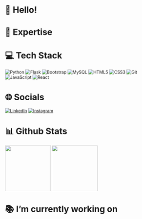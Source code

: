 # 👋 Hello!


# 🚀 Expertise


# 💻 Tech Stack
![Python](https://img.shields.io/badge/python-3670A0?style=for-the-badge&logo=python&logoColor=ffdd54) 
![Flask](https://img.shields.io/badge/flask-%23000.svg?style=for-the-badge&logo=flask&logoColor=white) 
![Bootstrap](https://img.shields.io/badge/bootstrap-%238511FA.svg?style=for-the-badge&logo=bootstrap&logoColor=white)
![MySQL](https://img.shields.io/badge/mysql-%2300f.svg?style=for-the-badge&logo=mysql&logoColor=white) 
![HTML5](https://img.shields.io/badge/html5-%23E34F26.svg?style=for-the-badge&logo=html5&logoColor=white) 
![CSS3](https://img.shields.io/badge/css3-%231572B6.svg?style=for-the-badge&logo=css3&logoColor=white)
![Git](https://img.shields.io/badge/git-%23F05033.svg?style=for-the-badge&logo=git&logoColor=white)
![JavaScript](https://img.shields.io/badge/javascript-%23323330.svg?style=for-the-badge&logo=javascript&logoColor=%23F7DF1E)
![React](https://img.shields.io/badge/react-%2320232a.svg?style=for-the-badge&logo=react&logoColor=%2361DAFB)

# 🌐 Socials
[![LinkedIn](https://img.shields.io/badge/linkedin-%230077B5.svg?style=for-the-badge&logo=linkedin&logoColor=white)](https://www.linkedin.com/in/feliperodrigues09/) [![Instagram](https://img.shields.io/badge/Instagram-%23E4405F.svg?style=for-the-badge&logo=Instagram&logoColor=white)](https://instagram.com/felipern09)



# 📊 Github Stats
<a href="https://github.com/felipern09/github-readme-stats">
  <img height=150 align="left" src="https://github-readme-stats.vercel.app/api?username=felipern09&show_icons=true&theme=dark&show_icons=true&rank_icon=github" />
</a>
<a href="https://github.com/felipern09/convoychat">
  <img height=150 align="end" src="https://github-readme-stats.vercel.app/api/top-langs/?username=felipern09&layout=compact&theme=dark&langs_count=8&card_width=120" />
</a>

# 📚 I’m currently working on

